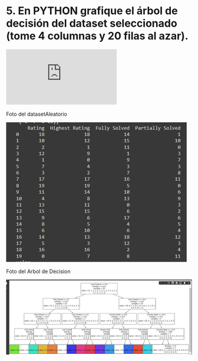 
# 5. En PYTHON grafique el árbol de decisión del dataset seleccionado (tome 4 columnas y 20 filas al azar).

![Codigo](https://github.com/OsvaldoRodriguez/PRIMER-PARCIAL-INF-354/blob/master/PREGUNTA%205/resultado.py)

Foto del datasetAleatorio

![](https://github.com/OsvaldoRodriguez/PRIMER-PARCIAL-INF-354/blob/master/PREGUNTA%205/datasetAletorio.jpeg)

Foto del Arbol de Decision

![](https://github.com/OsvaldoRodriguez/PRIMER-PARCIAL-INF-354/blob/master/PREGUNTA%205/resultado.jpeg)
